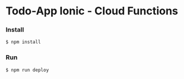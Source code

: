 # Todo-App Ionic - Cloud Functions

### Install

```sh
$ npm install
```

### Run

```sh
$ npm run deploy
```